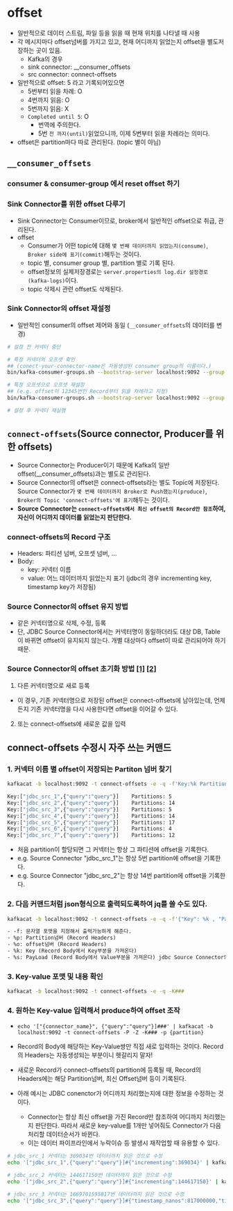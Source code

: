 # offset

- 일반적으로 데이터 스트림, 파일 등을 읽을 때 현재 위치를 나타낼 때 사용
- 각 메시지마다 offset넘버를 가지고 있고, 현재 어디까지 읽었는지 offset을 별도저장하는 곳이 있음.
  - Kafka의 경우
  - sink connector: __consumer_offsets
  - src connector: connect-offsets
- 일반적으로 offset: 5 라고 기록되어있으면
  - 5번부터 읽을 차례: O
  - 4번까지 읽음: O
  - 5번까지 읽음: X
  - `Completed until 5`: O
    - 번역에 주의한다.
    - 5번 `전 까지(until)`읽었으니까, 이제 5번부터 읽을 차례라는 의미다.
- offset은 partition마다 따로 관리된다. (topic 별이 아님)

## `__consumer_offsets`

### consumer & consumer-group 에서 reset offset 하기

### Sink Connector를 위한 offset 다루기

- Sink Connector는 Consumer이므로, broker에서 일반적인 offset으로 취급, 관리된다.
- offset
  - Consumer가 어떤 topic에 대해 `몇 번째 데이터까지 읽었는지(consume)`, `Broker side에 표기(commit)`해두는 것이다.
  - topic 별, consumer group 별, partition 별로 기록 된다.
  - offset정보의 실제저장경로는 `server.properties의 log.dir 설정경로(kafka-logs)`이다.
  - topic 삭제시 관련 offset도 삭제된다.

### Sink Connector의 offset 재설정

- 일반적인 consumer의 offset 제어와 동일 (`__consumer_offsets`의 데이터를 변경)

```sh
# 설정 전 커넥터 중단

# 특정 커넥터의 오프셋 확인
## (conect-your-connector-name은 자동생성된 consumer group의 이름이다.)
bin/kafka-consumer-groups.sh --bootstrap-server localhost:9092 --group connect-your-connector-name --describe

# 특정 오프셋으로 오프셋 재설정
## (e.g. offset이 12345번인 Record부터 읽을 차례라고 지정)
bin/kafka-consumer-groups.sh --bootstrap-server localhost:9092 --group connect-your-connector-name --reset-offsets --to-offset 12345 --topic your_topic --execute

# 설정 후 커넥터 재실행
```

## `connect-offsets`(Source connector, Producer를 위한 offsets)

- Source Connector는 Producer이기 때문에 Kafka의 일반 offset(__consumer_offsets)과는 별도로 관리된다.
- Source Connector의 offset은 connect-offsets라는 별도 Topic에 저장된다. Source Connector가 `몇 번째 데이터까지 Broker로 Push했는지(produce)`, `Broker의 Topic 'connect-offsets'에 표기`해두는 것이다.
- **Source Connector는 `connect-offsets에서 최신 offset의 Record만 참조`하여, 자신이 어디까지 데이터를 읽었는지 판단한다.**

### connect-offsets의 Record 구조

- Headers: 파티션 넘버, 오프셋 넘버, ...
- Body:
  - key: 커넥터 이름
  - value: 어느 데이터까지 읽었는지 표기 (jdbc의 경우 incrementing key, timestamp key가 저장됨)

### Source Connector의 offset 유지 방법

- 같은 커넥터명으로 삭제, 수정, 등록
- 단, JDBC Source Connector에서는 커넥터명이 동일하더라도 대상 DB, Table이 바뀌면 offset이 유지되지 않는다. 개별 대상마다 offset이 따로 관리되어야 하기 때문.

### Source Connector의 offset 초기화 방법 [[1]](https://rmoff.net/2019/08/15/reset-kafka-connect-source-connector-offsets/) [[2]](https://soojong.tistory.com/entry/Source-Connector-Offset-%EC%B4%88%EA%B8%B0%ED%99%94-%ED%95%98%EA%B8%B0)

1. 다른 커넥터명으로 새로 등록

- 이 경우, 기존 커넥터명으로 저장된 offset은 connect-offsets에 남아있는데, 언제든지 기존 커넥터명을 다시 사용한다면 offset을 이어갈 수 있다.

2. 또는 connect-offsets에 새로운 값을 입력

## connect-offsets 수정시 자주 쓰는 커맨드

### 1. 커넥터 이름 별 offset이 저장되는 Partiton 넘버 찾기

```sh
kafkacat -b localhost:9092 -t connect-offsets -e -q -f'Key:%k Partitions: %p \n' | sort -u
```

```sh
Key:["jdbc_src_1",{"query":"query"}]    Partitions: 5
Key:["jdbc_src_2",{"query":"query"}]    Partitions: 14
Key:["jdbc_src_3",{"query":"query"}]    Partitions: 5
Key:["jdbc_src_4",{"query":"query"}]    Partitions: 14
Key:["jdbc_src_5",{"query":"query"}]    Partitions: 17
Key:["jdbc_src_6",{"query":"query"}]    Partitions: 4
Key:["jdbc_src_7",{"query":"query"}]    Partitions: 12
```

- 처음 partition이 할당되면 그 커넥터는 항상 그 파티션에 offset을 기록한다.
- e.g. Source Connector "jdbc_src_1"는 항상 5번 partition에 offset을 기록한다.
- e.g. Source Connector "jdbc_src_2"는 항상 14번 partition에 offset을 기록한다.

### 2. 다음 커맨드처럼 json형식으로 출력되도록하여 jq를 쓸 수도 있다.

```sh
kafkacat -b localhost:9092 -t connect-offsets -e -q -f'{"Key": %k , "Payload": %s, "Partition": %p,  "Offset": %o }\n'  | jq
```

```txt
- -f: 문자열 포맷을 지정해서 출력가능하게 해준다.
- %p: Partition넘버 (Record Headers)
- %o: offset넘버 (Record Headers)
- %k: Key (Record Body에서 Key부분을 가져온다)
- %s: PayLoad (Record Body에서 Value부분을 가져온다) jdbc Source Connector의 경우, value자리에 incrementing key 또는 timestamp key 값이 입력된다. bulk모드일때는 해당 값이 비어있으므로 위 커맨드처럼 문자열 포맷을 기술하면 json이 깨진다. (jq사용시 주의)
```

### 3. Key-value 포맷 및 내용 확인

```sh
kafkacat -b localhost:9092 -t connect-offsets -e -q -K###
```

### 4. 원하는 Key-value 입력해서 produce하여 offset 조작

- `echo '["{connector_name}", {"query":"query"}]###' | kafkacat -b localhost:9092 -t connect-offsets -P -Z -K### -p {partition}`
- Record의 Body에 해당하는 Key-Value쌍만 직접 새로 입력하는 것이다. Record의 Headers는 자동생성되는 부분이니 헷갈리지 말자!
- 새로운 Record가 connect-offsets의 partition에 등록될 때, Record의 Headers에는 해당 Partition넘버, 최신 Offset넘버 등이 기록된다.

- 아래 예시는 JDBC conenctor가 어디까지 처리했는지에 대한 정보을 수정하는 것이다.
  - Connector는 항상 최신 offset을 가진 Record만 참조하여 어디까지 처리했는지 판단한다. 따라서 새로운 key-value를 1개만 넣어줘도 Connector가 다음 처리할 데이터순서가 바뀐다.
  - 이는 데이터 파이프라인에서 누락이슈 등 발생시 재작업할 때 유용할 수 있다.

```sh
# jdbc_src_1 커넥터는 369034번 데이터까지 읽은 것으로 수정
echo '["jdbc_src_1",{"query":"query"}]#{"incrementing":369034}' | kafkacat -b localhost:9092 -t connect-offsets -P  -K# -p 5

# jdbc_src_2 커넥터는 144617150번 데이터까지 읽은 것으로 수정
echo '["jdbc_src_2",{"query":"query"}]#{"incrementing":144617150}' | kafkacat -b localhost:9092 -t connect-offsets -P  -K# -p 14

# jdbc_src_3 커넥터는 1669701595817번 데이터까지 읽은 것으로 수정
echo '["jdbc_src_3",{"query":"query"}]#{"timestamp_nanos":817000000,"timestamp":1669701595817}' | kafkacat -b localhost:9092 -t connect-offsets -P  -K# -p 5
```
